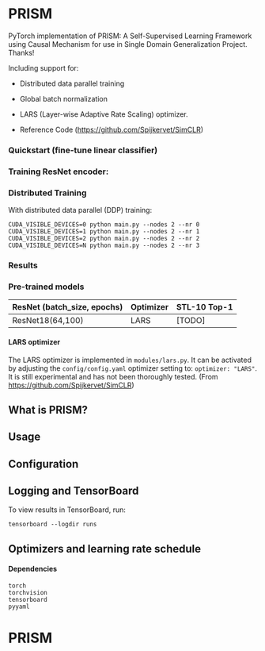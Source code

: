 # PRISM
PyTorch implementation of PRISM: A Self-Supervised Learning Framework using Causal Mechanism for use in Single Domain Generalization Project. Thanks!

Including support for:
- Distributed data parallel training
- Global batch normalization
- LARS (Layer-wise Adaptive Rate Scaling) optimizer.

- Reference Code (https://github.com/Spijkervet/SimCLR)


### Quickstart (fine-tune linear classifier)


### Training ResNet encoder:


### Distributed Training
With distributed data parallel (DDP) training:
```
CUDA_VISIBLE_DEVICES=0 python main.py --nodes 2 --nr 0
CUDA_VISIBLE_DEVICES=1 python main.py --nodes 2 --nr 1
CUDA_VISIBLE_DEVICES=2 python main.py --nodes 2 --nr 2
CUDA_VISIBLE_DEVICES=N python main.py --nodes 2 --nr 3
```


### Results




### Pre-trained models
| ResNet (batch_size, epochs) | Optimizer | STL-10 Top-1 |
| ------------- | ------------- | ------------- |
| ResNet18(64,100) | LARS       | [TODO]        |

#### LARS optimizer
The LARS optimizer is implemented in `modules/lars.py`. It can be activated by adjusting the `config/config.yaml` optimizer setting to: `optimizer: "LARS"`. It is still experimental and has not been thoroughly tested. (From https://github.com/Spijkervet/SimCLR)

## What is PRISM?



## Usage


## Configuration


## Logging and TensorBoard
To view results in TensorBoard, run:
```
tensorboard --logdir runs
```

## Optimizers and learning rate schedule

#### Dependencies
```
torch
torchvision
tensorboard
pyyaml
```
# PRISM
